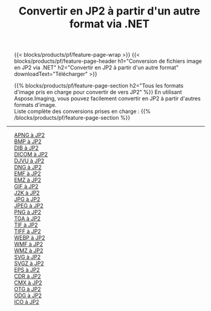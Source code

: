 ﻿---
title: Convertir en JP2 à partir d'un autre format via .NET 
weight: 3920
url: /fr/net/conversion/to/jp2 
lang: fr
langdirlevel: 2
locales: zh-hans,ja,it,ru,de,es,fr,nl,id,lt,pl,pt,vi,tr,ko,zh-hant,ar,hi,th,sv,cs,uk,he
description: En utilisant Aspose.Imaging, vous pouvez facilement convertir en JP2 à partir d'un autre format
---

{{< blocks/products/pf/feature-page-wrap >}}
{{< blocks/products/pf/feature-page-header h1="Conversion de fichiers image en JP2 via .NET" h2="Convertir en JP2 à partir d'un autre format" downloadText="Télécharger" >}}


{{% blocks/products/pf/feature-page-section  h2="Tous les formats d'image pris en charge pour convertir de vers JP2" %}}
En utilisant Aspose.Imaging, vous pouvez facilement convertir en JP2 à partir d'autres formats d'image.
<br/>
Liste complète des conversions prises en charge :
{{% /blocks/products/pf/feature-page-section %}}
<div class="container-fluid productfamilypage bg-gray">
    <div class="convertypes bg-gray agp-content section">
        <div class="container">
		<hr style="margin-left:-20px;"/>
		<div class="row other-converters">
		    <div class='col-md-2 other-converter remove-lp remove-rp'><a href="/imaging/fr/net/conversion/apng-to-jp2" >APNG à JP2</a></div>
<div class='col-md-2 other-converter remove-lp remove-rp'><a href="/imaging/fr/net/conversion/bmp-to-jp2" >BMP à JP2</a></div>
<div class='col-md-2 other-converter remove-lp remove-rp'><a href="/imaging/fr/net/conversion/dib-to-jp2" >DIB à JP2</a></div>
<div class='col-md-2 other-converter remove-lp remove-rp'><a href="/imaging/fr/net/conversion/dicom-to-jp2" >DICOM à JP2</a></div>
<div class='col-md-2 other-converter remove-lp remove-rp'><a href="/imaging/fr/net/conversion/djvu-to-jp2" >DJVU à JP2</a></div>
<div class='col-md-2 other-converter remove-lp remove-rp'><a href="/imaging/fr/net/conversion/dng-to-jp2" >DNG à JP2</a></div>
<div class='col-md-2 other-converter remove-lp remove-rp'><a href="/imaging/fr/net/conversion/emf-to-jp2" >EMF à JP2</a></div>
<div class='col-md-2 other-converter remove-lp remove-rp'><a href="/imaging/fr/net/conversion/emz-to-jp2" >EMZ à JP2</a></div>
<div class='col-md-2 other-converter remove-lp remove-rp'><a href="/imaging/fr/net/conversion/gif-to-jp2" >GIF à JP2</a></div>
<div class='col-md-2 other-converter remove-lp remove-rp'><a href="/imaging/fr/net/conversion/j2k-to-jp2" >J2K à JP2</a></div>
<div class='col-md-2 other-converter remove-lp remove-rp'><a href="/imaging/fr/net/conversion/jpg-to-jp2" >JPG à JP2</a></div>
<div class='col-md-2 other-converter remove-lp remove-rp'><a href="/imaging/fr/net/conversion/jpeg-to-jp2" >JPEG à JP2</a></div>
<div class='col-md-2 other-converter remove-lp remove-rp'><a href="/imaging/fr/net/conversion/png-to-jp2" >PNG à JP2</a></div>
<div class='col-md-2 other-converter remove-lp remove-rp'><a href="/imaging/fr/net/conversion/tga-to-jp2" >TGA à JP2</a></div>
<div class='col-md-2 other-converter remove-lp remove-rp'><a href="/imaging/fr/net/conversion/tif-to-jp2" >TIF à JP2</a></div>
<div class='col-md-2 other-converter remove-lp remove-rp'><a href="/imaging/fr/net/conversion/tiff-to-jp2" >TIFF à JP2</a></div>
<div class='col-md-2 other-converter remove-lp remove-rp'><a href="/imaging/fr/net/conversion/webp-to-jp2" >WEBP à JP2</a></div>
<div class='col-md-2 other-converter remove-lp remove-rp'><a href="/imaging/fr/net/conversion/wmf-to-jp2" >WMF à JP2</a></div>
<div class='col-md-2 other-converter remove-lp remove-rp'><a href="/imaging/fr/net/conversion/wmz-to-jp2" >WMZ à JP2</a></div>
<div class='col-md-2 other-converter remove-lp remove-rp'><a href="/imaging/fr/net/conversion/svg-to-jp2" >SVG à JP2</a></div>
<div class='col-md-2 other-converter remove-lp remove-rp'><a href="/imaging/fr/net/conversion/svgz-to-jp2" >SVGZ à JP2</a></div>
<div class='col-md-2 other-converter remove-lp remove-rp'><a href="/imaging/fr/net/conversion/eps-to-jp2" >EPS à JP2</a></div>
<div class='col-md-2 other-converter remove-lp remove-rp'><a href="/imaging/fr/net/conversion/cdr-to-jp2" >CDR à JP2</a></div>
<div class='col-md-2 other-converter remove-lp remove-rp'><a href="/imaging/fr/net/conversion/cmx-to-jp2" >CMX à JP2</a></div>
<div class='col-md-2 other-converter remove-lp remove-rp'><a href="/imaging/fr/net/conversion/otg-to-jp2" >OTG à JP2</a></div>
<div class='col-md-2 other-converter remove-lp remove-rp'><a href="/imaging/fr/net/conversion/odg-to-jp2" >ODG à JP2</a></div>
<div class='col-md-2 other-converter remove-lp remove-rp'><a href="/imaging/fr/net/conversion/ico-to-jp2" >ICO à JP2</a></div>
                </div>
        </div>
    </div>
</div>
<br/>

